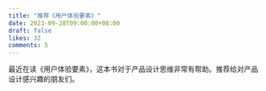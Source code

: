 ```yaml
---
title: "推荐《用户体验要素》"
date: 2023-09-28T09:00:00+08:00
draft: false
likes: 32
comments: 5
---
```


最近在读《用户体验要素》，这本书对于产品设计思维非常有帮助。推荐给对产品设计感兴趣的朋友们。